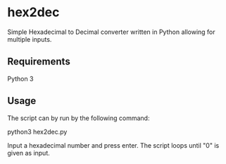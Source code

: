 # hex2dec
Simple Hexadecimal to Decimal converter written in Python allowing for multiple inputs.

## Requirements
Python 3

## Usage
The script can by run by the following command:

  python3 hex2dec.py

Input a hexadecimal number and press enter.
The script loops until "0" is given as input.
